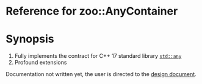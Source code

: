 # Reference for zoo::AnyContainer

# Synopsis

1. Fully implements the contract for C++ 17 standard library [`std::any`](http://en.cppreference.com/w/cpp/utility/any)
2. Profound extensions

Documentation not written yet, the user is directed to the [design document](https://github.com/thecppzoo/zoo/blob/master/design/AnyContainer.md).
